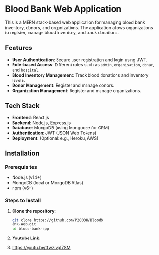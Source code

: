 # Blood Bank Web Application

This is a MERN stack-based web application for managing blood bank inventory, donors, and organizations. The application allows organizations to register, manage blood inventory, and track donations.

## Features

- **User Authentication**: Secure user registration and login using JWT.
- **Role-based Access**: Different roles such as `admin`, `organisation`, `donar`, and `hospital`.
- **Blood Inventory Management**: Track blood donations and inventory levels.
- **Donor Management**: Register and manage donors.
- **Organization Management**: Register and manage organizations.

## Tech Stack

- **Frontend**: React.js
- **Backend**: Node.js, Express.js
- **Database**: MongoDB (using Mongoose for ORM)
- **Authentication**: JWT (JSON Web Tokens)
- **Deployment**: (Optional: e.g., Heroku, AWS)

## Installation

### Prerequisites

- Node.js (v14+)
- MongoDB (local or MongoDB Atlas)
- npm (v6+)

### Steps to Install

1. **Clone the repository**:

   ```bash
   git clone https://github.com/P2003H/Bloodb
   ank-Web.git
   cd blood-bank-app
2. **Youtube Link**:
3. https://youtu.be/tfwzivpI7SM
  



